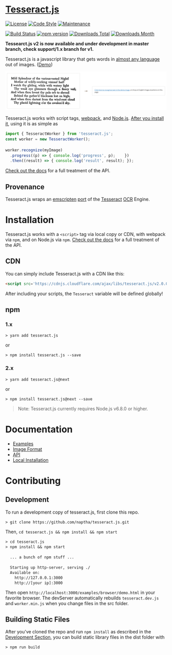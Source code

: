 # [Tesseract.js](http://tesseract.projectnaptha.com/)

[![License](https://img.shields.io/badge/License-Apache%202.0-blue.svg)](https://opensource.org/licenses/Apache-2.0)
[![Code Style](https://badgen.net/badge/code%20style/airbnb/ff5a5f?icon=airbnb)](https://github.com/airbnb/javascript)
[![Maintenance](https://img.shields.io/badge/Maintained%3F-yes-green.svg)](https://github.com/naptha/tesseract.js/graphs/commit-activity)

[![Build Status](https://travis-ci.org/naptha/tesseract.js.svg?branch=master)](https://travis-ci.org/naptha/tesseract.js)
[![npm version](https://badge.fury.io/js/tesseract.js.svg)](https://badge.fury.io/js/tesseract.js)
[![Downloads Total](https://img.shields.io/npm/dt/tesseract.js.svg)](https://www.npmjs.com/package/tesseract.js)
[![Downloads Month](https://img.shields.io/npm/dm/tesseract.js.svg)](https://www.npmjs.com/package/tesseract.js)

**Tessearct.js v2 is now available and under development in master branch, check support/1.x branch for v1.**

Tesseract.js is a javascript library that gets words in [almost any language](./docs/tesseract_lang_list.md) out of images. ([Demo](http://tesseract.projectnaptha.com/))

[![fancy demo gif](./docs/demo.gif)](http://tesseract.projectnaptha.com)

Tesseract.js works with script tags, [webpack](https://webpack.js.org/), and [Node.js](https://nodejs.org/en/). [After you install it](#installation), using it is as simple as

```javascript
import { TesseractWorker } from 'tesseract.js';
const worker = new TesseractWorker();

worker.recognize(myImage)
  .progress((p) => { console.log('progress', p);    })
  .then((result) => { console.log('result', result); });
```

[Check out the docs](#docs) for a full treatment of the API.

## Provenance
Tesseract.js wraps an [emscripten](https://github.com/kripken/emscripten) [port](https://github.com/naptha/tesseract.js-core) of the [Tesseract](https://github.com/tesseract-ocr/tesseract) [OCR](https://en.wikipedia.org/wiki/Optical_character_recognition) Engine.


# Installation
Tesseract.js works with a `<script>` tag via local copy or CDN, with webpack via `npm`, and on Node.js via `npm`. [Check out the docs](#docs) for a full treatment of the API.

## CDN 

You can simply include Tesseract.js with a CDN like this:
```html
<script src='https://cdnjs.cloudflare.com/ajax/libs/tesseract.js/v2.0.0-alpha.1/tesseract.min.js'></script>
```

After including your scripts, the `Tesseract` variable will be defined globally!

## npm

### 1.x

```shell
> yarn add tesseract.js
```
or
```
> npm install tesseract.js --save
```

### 2.x

```shell
> yarn add tesseract.js@next
```
or
```
> npm install tesseract.js@next --save
```

> Note: Tesseract.js currently requires Node.js v6.8.0 or higher.

# Documentation

* [Examples](./docs/examples.md)
* [Image Format](./docs/image-format.md)
* [API](./docs/api.md)
* [Local Installation](./docs/local-installation.md)

# Contributing

## Development
To run a development copy of tesseract.js, first clone this repo.
```shell
> git clone https://github.com/naptha/tesseract.js.git
```

Then, `cd tesseract.js && npm install && npm start`
```shell
> cd tesseract.js
> npm install && npm start

  ... a bunch of npm stuff ...

  Starting up http-server, serving ./
  Available on:
    http://127.0.0.1:3000
    http://[your ip]:3000

```

Then open `http://localhost:3000/examples/browser/demo.html` in your favorite browser. The devServer automatically rebuilds `tesseract.dev.js` and `worker.min.js` when you change files in the src folder.

## Building Static Files
After you've cloned the repo and run `npm install` as described in the [Development Section](#development), you can build static library files in the dist folder with

```shell
> npm run build
```
